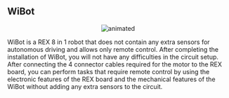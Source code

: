 ## WiBot

<p align="center">
  <img src="https://user-images.githubusercontent.com/112697142/232056329-d8ee24b2-94bb-4732-8da0-c03921780872.gif" alt="animated" />
</p>

WiBot is a REX 8 in 1 robot that does not contain any extra sensors for autonomous driving and allows only remote control. After completing the installation of WiBot, you will not have any difficulties in the circuit setup. After connecting the 4 connector cables required for the motor to the REX board, you can perform tasks that require remote control by using the electronic features of the REX board and the mechanical features of the WiBot without adding any extra sensors to the circuit.
